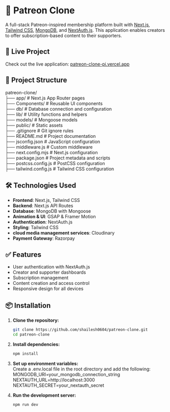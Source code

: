 # 🎨 Patreon Clone

A full-stack Patreon-inspired membership platform built with [Next.js](https://nextjs.org), [Tailwind CSS](https://tailwindcss.com/), [MongoDB](https://www.mongodb.com/), and [NextAuth.js](https://next-auth.js.org/). This application enables creators to offer subscription-based content to their supporters.

## 🚀 Live Project

Check out the live application: [patreon-clone-pi.vercel.app](https://patreon-clone-pi.vercel.app)

## 📂 Project Structure

patreon-clone/ <br />
├── app/ # Next.js App Router pages <br />
├── Components/ # Reusable UI components <br />
├── db/ # Database connection and configuration <br />
├── lib/ # Utility functions and helpers <br />
├── models/ # Mongoose models <br />
├── public/ # Static assets <br />
├── .gitignore # Git ignore rules <br />
├── README.md # Project documentation <br />
├── jsconfig.json # JavaScript configuration <br />
├── middleware.js # Custom middleware <br />
├── next.config.mjs # Next.js configuration<br />
├── package.json # Project metadata and scripts<br />
├── postcss.config.js # PostCSS configuration<br />
├── tailwind.config.js # Tailwind CSS configuration<br />

## 🛠️ Technologies Used

- **Frontend**: Next.js, Tailwind CSS
- **Backend**: Next.js API Routes
- **Database**: MongoDB with Mongoose
- **Animation & UI**: GSAP & Framer Motion
- **Authentication**: NextAuth.js
- **Styling**: Tailwind CSS
- **cloud media management services**: Cloudinary
- **Payment Gateway**: Razorpay

## ✅ Features

- User authentication with NextAuth.js<br />
- Creator and supporter dashboards<br />
- Subscription management<br />
- Content creation and access control<br />
- Responsive design for all devices<br />

## 📦 Installation

1. **Clone the repository:**

   ```bash
   git clone https://github.com/shailesh0604/patreon-clone.git
   cd patreon-clone

   ```

2. **Install dependencies:**

   ```bash
   npm install

   ```

3. **Set up environment variables:**<br />
   Create a .env.local file in the root directory and add the following:<br />
   MONGODB_URI=your_mongodb_connection_string<br />
   NEXTAUTH_URL=http://localhost:3000<br />
   NEXTAUTH_SECRET=your_nextauth_secret<br />

4. **Run the development server:**

   ```bash
   npm run dev
   ```
